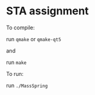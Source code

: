 # STA assignment

To compile:

run `qmake` or `qmake-qt5`

and

run `make`

To run:

run `./MassSpring`

